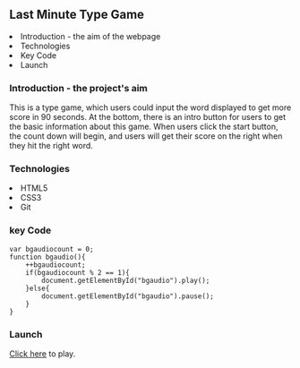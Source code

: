 <h2>Last Minute Type Game</h2>

<li>Introduction - the aim of the webpage</li>
<li>Technologies</li>
<li>Key Code</li>
<li>Launch</li>

<h3>Introduction - the project's aim</h3>
<p>
    This is a type game, which users could input the word displayed to get more score in 90 seconds. At the bottom, there is an intro button for users to get the basic information about this game. When users click the start button, the count down will begin, and users will get their score on the right when they hit the right word.
</p>


<h3>Technologies</h3>
<li>HTML5</li>
<li>CSS3</li>
<li>Git</li>

<h3>key Code</h3>

```
var bgaudiocount = 0;
function bgaudio(){       
    ++bgaudiocount;
    if(bgaudiocount % 2 == 1){   
        document.getElementById("bgaudio").play();      
    }else{
        document.getElementById("bgaudio").pause();
    } 
}
```

<h3>Launch</h3>
<a href="https://bricklai.github.io/type-game-cookies/">Click here</a> to play.

